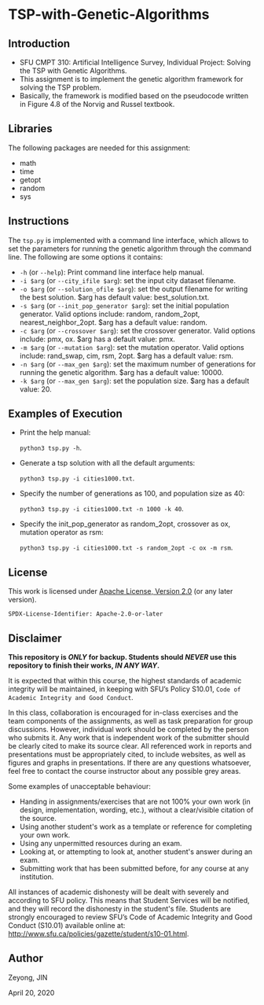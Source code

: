 # TSP-with-Genetic-Algorithms
## Introduction

- SFU CMPT 310: Artificial Intelligence Survey, Individual Project: Solving the TSP with Genetic Algorithms.
- This assignment is to implement the genetic algorithm framework for solving the TSP problem.
- Basically, the framework is modified based on the pseudocode written in Figure 4.8 of the Norvig and Russel textbook.


## Libraries

The following packages are needed for this assignment:
- math
- time
- getopt
- random
- sys

## Instructions

The `tsp.py` is implemented with a command line interface, which allows to set the parameters for running the genetic algorithm through the command line. The following are some options it contains: 

-	`-h` (or `--help`): Print command line interface help manual.
-	`-i $arg` (or `--city_ifile $arg`): set the input city dataset filename.
-	`-o $arg` (or `--solution_ofile $arg`): set the output filename for writing the best solution. $arg has default value: best_solution.txt.
-	`-s $arg` (or `--init_pop_generator $arg`): set the initial population generator. Valid options include: random, random_2opt, nearest_neighbor_2opt. $arg has a default value: random.
-	`-c $arg` (or `--crossover $arg`): set the crossover generator. Valid options include: pmx, ox. $arg has a default value: pmx.
-	`-m $arg` (or `--mutation $arg`): set the mutation operator. Valid options include: rand_swap, cim, rsm, 2opt. $arg has a default value: rsm.
-	`-n $arg` (or `--max_gen $arg`): set the maximum number of generations for running the genetic algorithm. $arg has a default value: 10000.
-	`-k $arg` (or `--max_gen $arg`): set the population size. $arg has a default value: 20.

## Examples of Execution

- Print the help manual: 
  
    `python3 tsp.py -h`.
- Generate a tsp solution with all the default arguments:
  
    `python3 tsp.py -i cities1000.txt`.
- Specify the number of generations as 100, and population size as 40: 
  
    `python3 tsp.py -i cities1000.txt -n 1000 -k 40`.
- Specify the init_pop_generator as random_2opt, crossover as ox, mutation operator as rsm: 
  
    `python3 tsp.py -i cities1000.txt -s random_2opt -c ox -m rsm`.

## License

This work is licensed under [Apache License, Version 2.0](https://www.apache.org/licenses/LICENSE-2.0) (or any later version). 

`SPDX-License-Identifier: Apache-2.0-or-later`

## Disclaimer

**This repository is *ONLY* for backup. Students should *NEVER* use this repository to finish their works, *IN ANY WAY*.**

It is expected that within this course, the highest standards of academic integrity will be maintained, in
keeping with SFU’s Policy S10.01, `Code of Academic Integrity and Good Conduct`.

In this class, collaboration is encouraged for in-class exercises and the team components of the assignments, as well
as task preparation for group discussions. However, individual work should be completed by the person
who submits it. Any work that is independent work of the submitter should be clearly cited to make its
source clear. All referenced work in reports and presentations must be appropriately cited, to include
websites, as well as figures and graphs in presentations. If there are any questions whatsoever, feel free
to contact the course instructor about any possible grey areas.

Some examples of unacceptable behaviour:
- Handing in assignments/exercises that are not 100% your own work (in design, implementation,
wording, etc.), without a clear/visible citation of the source.
- Using another student's work as a template or reference for completing your own work.
- Using any unpermitted resources during an exam.
- Looking at, or attempting to look at, another student's answer during an exam.
- Submitting work that has been submitted before, for any course at any institution.

All instances of academic dishonesty will be dealt with severely and according to SFU policy. This means
that Student Services will be notified, and they will record the dishonesty in the student's file. Students
are strongly encouraged to review SFU’s Code of Academic Integrity and Good Conduct (S10.01) available
online at: http://www.sfu.ca/policies/gazette/student/s10-01.html.

## Author

Zeyong, JIN

April 20, 2020